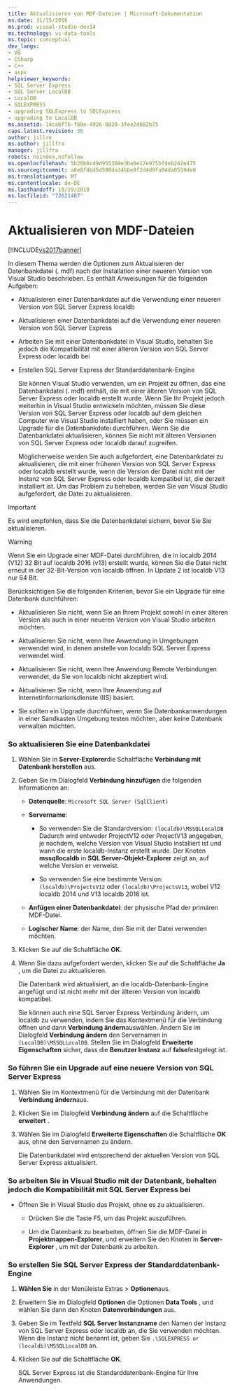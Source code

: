 ```yaml
---
title: Aktualisieren von MDF-Dateien | Microsoft-Dokumentation
ms.date: 11/15/2016
ms.prod: visual-studio-dev14
ms.technology: vs-data-tools
ms.topic: conceptual
dev_langs:
- VB
- CSharp
- C++
- aspx
helpviewer_keywords:
- SQL Server Express
- SQL Server LocalDB
- LocalDB
- SQLEXPRESS
- upgrading SQLExpress to SQLExpress
- upgrading to LocalDB
ms.assetid: 14ca6f76-f80e-4926-8020-3fee2d802b75
caps.latest.revision: 36
author: jillre
ms.author: jillfra
manager: jillfra
robots: noindex,nofollow
ms.openlocfilehash: 5b26b8cd9d955309e3be0e17e975bfdeb242e475
ms.sourcegitcommit: a8e8f4bd5d508da34bbe9f2d4d9fa94da0539de0
ms.translationtype: MT
ms.contentlocale: de-DE
ms.lasthandoff: 10/19/2019
ms.locfileid: "72621407"
---
```

# <a name="upgrade-mdf-files"></a>Aktualisieren von MDF-Dateien
[!INCLUDE[vs2017banner](../includes/vs2017banner.md)]

In diesem Thema werden die Optionen zum Aktualisieren der Datenbankdatei (. mdf) nach der Installation einer neueren Version von Visual Studio beschrieben. Es enthält Anweisungen für die folgenden Aufgaben:

- Aktualisieren einer Datenbankdatei auf die Verwendung einer neueren Version von SQL Server Express localdb

- Aktualisieren einer Datenbankdatei auf die Verwendung einer neueren Version von SQL Server Express

- Arbeiten Sie mit einer Datenbankdatei in Visual Studio, behalten Sie jedoch die Kompatibilität mit einer älteren Version von SQL Server Express oder localdb bei

- Erstellen SQL Server Express der Standarddatenbank-Engine

  Sie können Visual Studio verwenden, um ein Projekt zu öffnen, das eine Datenbankdatei (. mdf) enthält, die mit einer älteren Version von SQL Server Express oder localdb erstellt wurde. Wenn Sie Ihr Projekt jedoch weiterhin in Visual Studio entwickeln möchten, müssen Sie diese Version von SQL Server Express oder localdb auf dem gleichen Computer wie Visual Studio installiert haben, oder Sie müssen ein Upgrade für die Datenbankdatei durchführen. Wenn Sie die Datenbankdatei aktualisieren, können Sie nicht mit älteren Versionen von SQL Server Express oder localdb darauf zugreifen.

  Möglicherweise werden Sie auch aufgefordert, eine Datenbankdatei zu aktualisieren, die mit einer früheren Version von SQL Server Express oder localdb erstellt wurde, wenn die Version der Datei nicht mit der Instanz von SQL Server Express oder localdb kompatibel ist, die derzeit installiert ist. Um das Problem zu beheben, werden Sie von Visual Studio aufgefordert, die Datei zu aktualisieren.

> [!IMPORTANT]
> Es wird empfohlen, dass Sie die Datenbankdatei sichern, bevor Sie Sie aktualisieren.

> [!WARNING]
> Wenn Sie ein Upgrade einer MDF-Datei durchführen, die in localdb 2014 (V12) 32 Bit auf localdb 2016 (v13) erstellt wurde, können Sie die Datei nicht erneut in der 32-Bit-Version von localdb öffnen.  In Update 2 ist localdb V13 nur 64 Bit.

 Berücksichtigen Sie die folgenden Kriterien, bevor Sie ein Upgrade für eine Datenbank durchführen:

- Aktualisieren Sie nicht, wenn Sie an Ihrem Projekt sowohl in einer älteren Version als auch in einer neueren Version von Visual Studio arbeiten möchten.

- Aktualisieren Sie nicht, wenn Ihre Anwendung in Umgebungen verwendet wird, in denen anstelle von localdb SQL Server Express verwendet wird.

- Aktualisieren Sie nicht, wenn Ihre Anwendung Remote Verbindungen verwendet, da Sie von localdb nicht akzeptiert wird.

- Aktualisieren Sie nicht, wenn Ihre Anwendung auf Internetinformationsdienste (IIS) basiert.

- Sie sollten ein Upgrade durchführen, wenn Sie Datenbankanwendungen in einer Sandkasten Umgebung testen möchten, aber keine Datenbank verwalten möchten.

### <a name="to-upgrade-a-database-file"></a>So aktualisieren Sie eine Datenbankdatei

1. Wählen Sie in **Server-Explorer**die Schaltfläche **Verbindung mit Datenbank herstellen** aus.

2. Geben Sie im Dialogfeld **Verbindung hinzufügen** die folgenden Informationen an:

   - **Datenquelle**: `Microsoft SQL Server (SqlClient)`

   - **Servername**:

       - So verwenden Sie die Standardversion: `(localdb)\MSSQLLocalDB`  Dadurch wird entweder ProjectV12 oder ProjectV13 angegeben, je nachdem, welche Version von Visual Studio installiert ist und wann die erste localdb-Instanz erstellt wurde. Der Knoten **mssqllocaldb** in **SQL Server-Objekt-Explorer** zeigt an, auf welche Version er verweist.

       - So verwenden Sie eine bestimmte Version: `(localdb)\ProjectsV12` oder `(localdb)\ProjectsV13`, wobei V12 localdb 2014 und V13 localdb 2016 ist.

   - **Anfügen einer Datenbankdatei**: der physische Pfad der primären MDF-Datei.

   - **Logischer Name**: der Name, den Sie mit der Datei verwenden möchten.

3. Klicken Sie auf die Schaltfläche **OK**.

4. Wenn Sie dazu aufgefordert werden, klicken Sie auf die Schaltfläche **Ja** , um die Datei zu aktualisieren.

   Die Datenbank wird aktualisiert, an die localdb-Datenbank-Engine angefügt und ist nicht mehr mit der älteren Version von localdb kompatibel.

   Sie können auch eine SQL Server Express Verbindung ändern, um localdb zu verwenden, indem Sie das Kontextmenü für die Verbindung öffnen und dann **Verbindung ändern**auswählen. Ändern Sie im Dialogfeld **Verbindung ändern** den Servernamen in `(LocalDB)\MSSQLLocalDB`. Stellen Sie im Dialogfeld **Erweiterte Eigenschaften** sicher, dass die **Benutzer Instanz** auf **false**festgelegt ist.

### <a name="to-upgrade-to-a-newer-version-of-sql-server-express"></a>So führen Sie ein Upgrade auf eine neuere Version von SQL Server Express

1. Wählen Sie im Kontextmenü für die Verbindung mit der Datenbank **Verbindung ändern**aus.

2. Klicken Sie im Dialogfeld **Verbindung ändern** auf die Schaltfläche **erweitert** .

3. Wählen Sie im Dialogfeld **Erweiterte Eigenschaften** die Schaltfläche **OK** aus, ohne den Servernamen zu ändern.

   Die Datenbankdatei wird entsprechend der aktuellen Version von SQL Server Express aktualisiert.

### <a name="to-work-with-the-database-in-visual-studio-but-retain-compatibility-with-sql-server-express"></a>So arbeiten Sie in Visual Studio mit der Datenbank, behalten jedoch die Kompatibilität mit SQL Server Express bei

- Öffnen Sie in Visual Studio das Projekt, ohne es zu aktualisieren.

  - Drücken Sie die Taste F5, um das Projekt auszuführen.

  - Um die Datenbank zu bearbeiten, öffnen Sie die MDF-Datei in **Projektmappen-Explorer**, und erweitern Sie den Knoten in **Server-Explorer** , um mit der Datenbank zu arbeiten.

### <a name="to-make-sql-server-express-the-default-database-engine"></a>So erstellen Sie SQL Server Express der Standarddatenbank-Engine

1. **Wählen Sie** in der Menüleiste Extras  > **Optionen**aus.

2. Erweitern Sie im Dialogfeld **Optionen** die Optionen **Data Tools** , und wählen Sie dann den Knoten **Datenverbindungen** aus.

3. Geben Sie im Textfeld **SQL Server Instanzname** den Namen der Instanz von SQL Server Express oder localdb an, die Sie verwenden möchten. Wenn die Instanz nicht benannt ist, geben Sie `.\SQLEXPRESS or (localdb)\MSSQLLocalDB` an.

4. Klicken Sie auf die Schaltfläche **OK**.

   SQL Server Express ist die Standarddatenbank-Engine für Ihre Anwendungen.
